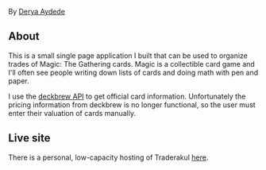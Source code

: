 By [Derya Aydede](http://aydede.org)

## About

This is a small single page application I built that can be used to organize trades of Magic: The Gathering cards. Magic is a collectible card game and I'll often see people writing down lists of cards and doing math with pen and paper.

I use the [deckbrew API](https://deckbrew.com/api/) to get official card information. Unfortunately the pricing information from deckbrew is no longer functional, so the user must enter their valuation of cards manually.

## Live site

There is a personal, low-capacity hosting of Traderakul [here](http://traderakul.herokuapp.com/).